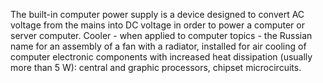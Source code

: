 The built-in computer power supply is a device designed to convert AC voltage from the mains into DC voltage in order to power a computer or server computer.
Cooler - when applied to computer topics - the Russian name for an assembly of a fan with a radiator, installed for air cooling of computer electronic components with increased heat dissipation (usually more than 5 W): central and graphic processors, chipset microcircuits.
